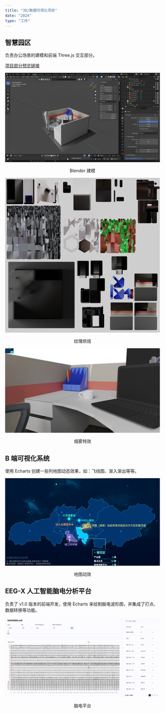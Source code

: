 ```yaml
---
title: "3D/数据可视化项目"
date: "2024"
type: "工作"
---
```


## 智慧园区

负责办公场景的建模和前端 Three.js 交互部分。

[项目部分预览链接](https://my-desktop-nine.vercel.app/)

![main](../assets/data-visualization/model.webp)

<center>Blender 建模</center>

![main](../assets/data-visualization/baked.webp)

<center>纹理烘焙</center>

![main](../assets/data-visualization/texture.webp)

<center>烟雾特效</center>

## B 端可视化系统

使用 Echarts 创建一些列地图动态效果，如：飞线图、渐入渐出等等。

![main](../assets/data-visualization/map.gif)

<center>地图动效</center>

## EEG-X 人工智能脑电分析平台

负责了 v1.0 版本的前端开发，使用 Echarts 来绘制脑电波形图，并集成了打点、数据转换等功能。

![main](../assets/data-visualization/eeg.gif)

<center>脑电平台</center>
